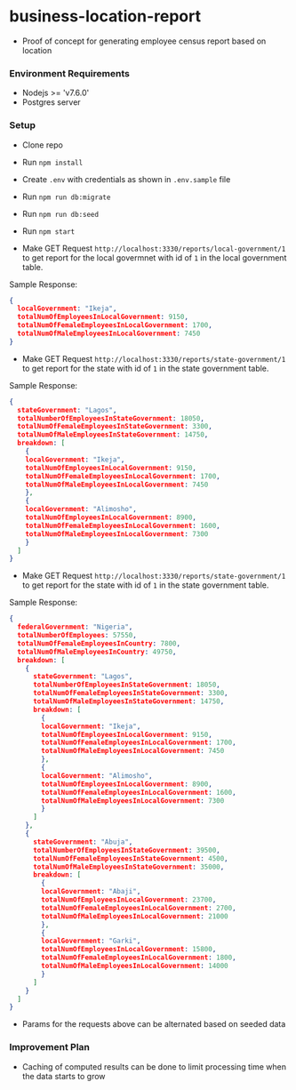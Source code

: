 # business-location-report
- Proof of concept for generating employee census report based on location

### Environment Requirements
- Nodejs >= 'v7.6.0'
- Postgres server

### Setup
- Clone repo
- Run `npm install`
- Create `.env` with credentials as shown in `.env.sample` file
- Run `npm run db:migrate`
- Run `npm run db:seed`
- Run `npm start`

- Make GET Request `http://localhost:3330/reports/local-government/1` to get
report for the local govermnet with id of `1` in the local government table.

Sample Response:
```json
{
  localGovernment: "Ikeja",
  totalNumOfEmployeesInLocalGovernment: 9150,
  totalNumOfFemaleEmployeesInLocalGovernment: 1700,
  totalNumOfMaleEmployeesInLocalGovernment: 7450
}
```

- Make GET Request `http://localhost:3330/reports/state-government/1` to get
report for the state with id of `1` in the state government table.

Sample Response:
```json
{
  stateGovernment: "Lagos",
  totalNumberOfEmployeesInStateGovernment: 18050,
  totalNumOfFemaleEmployeesInStateGovernment: 3300,
  totalNumOfMaleEmployeesInStateGovernment: 14750,
  breakdown: [
    {
    localGovernment: "Ikeja",
    totalNumOfEmployeesInLocalGovernment: 9150,
    totalNumOfFemaleEmployeesInLocalGovernment: 1700,
    totalNumOfMaleEmployeesInLocalGovernment: 7450
    },
    {
    localGovernment: "Alimosho",
    totalNumOfEmployeesInLocalGovernment: 8900,
    totalNumOfFemaleEmployeesInLocalGovernment: 1600,
    totalNumOfMaleEmployeesInLocalGovernment: 7300
    }
  ]
}
```

- Make GET Request `http://localhost:3330/reports/state-government/1` to get
report for the state with id of `1` in the state government table.

Sample Response:
```json
{
  federalGovernment: "Nigeria",
  totalNumberOfEmployees: 57550,
  totalNumOfFemaleEmployeesInCountry: 7800,
  totalNumOfMaleEmployeesInCountry: 49750,
  breakdown: [
    {
      stateGovernment: "Lagos",
      totalNumberOfEmployeesInStateGovernment: 18050,
      totalNumOfFemaleEmployeesInStateGovernment: 3300,
      totalNumOfMaleEmployeesInStateGovernment: 14750,
      breakdown: [
        {
        localGovernment: "Ikeja",
        totalNumOfEmployeesInLocalGovernment: 9150,
        totalNumOfFemaleEmployeesInLocalGovernment: 1700,
        totalNumOfMaleEmployeesInLocalGovernment: 7450
        },
        {
        localGovernment: "Alimosho",
        totalNumOfEmployeesInLocalGovernment: 8900,
        totalNumOfFemaleEmployeesInLocalGovernment: 1600,
        totalNumOfMaleEmployeesInLocalGovernment: 7300
        }
      ]
    },
    {
      stateGovernment: "Abuja",
      totalNumberOfEmployeesInStateGovernment: 39500,
      totalNumOfFemaleEmployeesInStateGovernment: 4500,
      totalNumOfMaleEmployeesInStateGovernment: 35000,
      breakdown: [
        {
        localGovernment: "Abaji",
        totalNumOfEmployeesInLocalGovernment: 23700,
        totalNumOfFemaleEmployeesInLocalGovernment: 2700,
        totalNumOfMaleEmployeesInLocalGovernment: 21000
        },
        {
        localGovernment: "Garki",
        totalNumOfEmployeesInLocalGovernment: 15800,
        totalNumOfFemaleEmployeesInLocalGovernment: 1800,
        totalNumOfMaleEmployeesInLocalGovernment: 14000
        }
      ]
    }
  ]
}
```

* Params for the requests above can be alternated based on seeded data


### Improvement Plan
- Caching of computed results can be done to limit processing time when the data starts to grow
